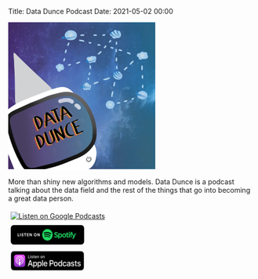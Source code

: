 Title: Data Dunce Podcast
Date: 2021-05-02 00:00

<div class="center">
    <img src="../images/podcasts/Data Dunce-02.jpg" width="300" height="300" alt="Data Dunce Logo">
    </a> 
</div> 

More than shiny new algorithms and models. Data Dunce is a podcast talking about the data field and the rest of the things that go into becoming a great data person.

<div>
    <div class="float-left" style="padding: 5px;">
        <a href="https://podcasts.google.com/feed/aHR0cHM6Ly90aGVkYXRhZHVuY2UubGlic3luLmNvbS9yc3M">
            <img src="https://www.gstatic.com/podcasts_console/promote/English_EN/EN_Google_Podcasts_Badge.svg" width="150" height="40" alt="Listen on Google Podcasts">
        </a>
    </div>
    <div class="float-left" style="padding: 5px;">
        <a href="https://open.spotify.com/show/3sq29pUzAEdEywYJtJrx4Z">
            <img src="../images/podcasts/spotify-podcast-badge-blk-grn-165x40.svg" width="150" height="40" alt="Listen on Spotify">
        </a>
    </div>
    <div class="float-left" style="padding: 5px;">
        <a href="https://podcasts.apple.com/us/podcast/data-dunce/id1556366523">
            <img src="../images/podcasts/US_UK_Apple_Podcasts_Listen_Badge_RGB.svg" width="150" height="40" alt="Listen on Apple Podcasts">
        </a>
    </div>
</div>
